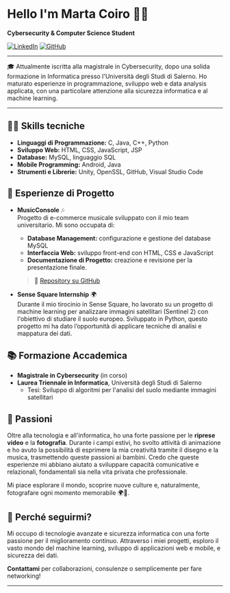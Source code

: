 # Hello I'm Marta Coiro 👩‍💻

**Cybersecurity & Computer Science Student**

[![LinkedIn](https://img.shields.io/badge/LinkedIn-0077B5?style=flat&logo=linkedin&logoColor=white)](https://www.linkedin.com/in/marta-coiro-650657227/)
[![GitHub](https://img.shields.io/badge/GitHub-100000?style=flat&logo=github&logoColor=white)](https://github.com/MartaCoiro)

---

🎓 Attualmente iscritta alla magistrale in Cybersecurity, dopo una solida formazione in Informatica presso l'Università degli Studi di Salerno. Ho maturato esperienze in programmazione, sviluppo web e data analysis applicata, con una particolare attenzione alla sicurezza informatica e al machine learning.

---

## 🧑‍💻 Skills tecniche

- **Linguaggi di Programmazione:** C, Java, C++, Python
- **Sviluppo Web:** HTML, CSS, JavaScript, JSP
- **Database:** MySQL, linguaggio SQL
- **Mobile Programming:** Android, Java
- **Strumenti e Librerie:** Unity, OpenSSL, GitHub, Visual Studio Code

## 🚀 Esperienze di Progetto

- **MusicConsole** 🎶  
  Progetto di e-commerce musicale sviluppato con il mio team universitario. Mi sono occupata di:
  - **Database Management:** configurazione e gestione del database MySQL
  - **Interfaccia Web:** sviluppo front-end con HTML, CSS e JavaScript
  - **Documentazione di Progetto:** creazione e revisione per la presentazione finale.

  > 🔗 [Repository su GitHub](https://github.com/MartaCoiro/MusicConsole.git)

- **Sense Square Internship** 🌍  
  Durante il mio tirocinio in Sense Square, ho lavorato su un progetto di machine learning per analizzare immagini satellitari (Sentinel 2) con l'obiettivo di studiare il suolo europeo. Sviluppato in Python, questo progetto mi ha dato l’opportunità di applicare tecniche di analisi e mappatura dei dati.

## 📚 Formazione Accademica

- **Magistrale in Cybersecurity** (in corso)
- **Laurea Triennale in Informatica**, Università degli Studi di Salerno
  - Tesi: Sviluppo di algoritmi per l'analisi del suolo mediante immagini satellitari

## 🎨 Passioni

Oltre alla tecnologia e all'informatica, ho una forte passione per le **riprese video** e la **fotografia**. Durante i campi estivi, ho svolto attività di animazione e ho avuto la possibilità di esprimere la mia creatività tramite il disegno e la musica, trasmettendo queste passioni ai bambini. Credo che queste esperienze mi abbiano aiutato a sviluppare capacità comunicative e relazionali, fondamentali sia nella vita privata che professionale. 

Mi piace esplorare il mondo, scoprire nuove culture e, naturalmente, fotografare ogni momento memorabile 🌍📸.

## 👀 Perché seguirmi?

Mi occupo di tecnologie avanzate e sicurezza informatica con una forte passione per il miglioramento continuo. Attraverso i miei progetti, esploro il vasto mondo del machine learning, sviluppo di applicazioni web e mobile, e sicurezza dei dati.

**Contattami** per collaborazioni, consulenze o semplicemente per fare networking!

--- 

